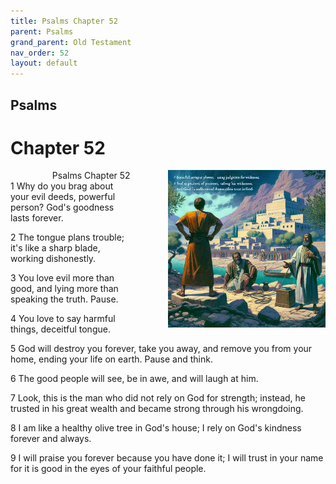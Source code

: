 ```yaml
---
title: Psalms Chapter 52
parent: Psalms
grand_parent: Old Testament
nav_order: 52
layout: default
---
```


## Psalms

# Chapter 52

<div style="clear: both; text-align: right;">
    <div style="max-width: 50%; height: auto; float: right; margin: 0 0 10px 10px; padding-left: 10%;">
        <img src="/assets/Image/Psalms/500/52.jpg" alt="Psalms Chapter 52" class="chapter-image">
    </div>
    <figcaption style="font-size: 14px; text-align: right;">Psalms Chapter 52</figcaption>
</div>
1 Why do you brag about your evil deeds, powerful person? God's goodness lasts forever.

2 The tongue plans trouble; it's like a sharp blade, working dishonestly.

3 You love evil more than good, and lying more than speaking the truth. Pause.

4 You love to say harmful things, deceitful tongue.

5 God will destroy you forever, take you away, and remove you from your home, ending your life on earth. Pause and think.

6 The good people will see, be in awe, and will laugh at him.

7 Look, this is the man who did not rely on God for strength; instead, he trusted in his great wealth and became strong through his wrongdoing.

8 I am like a healthy olive tree in God's house; I rely on God's kindness forever and always.

9 I will praise you forever because you have done it; I will trust in your name for it is good in the eyes of your faithful people.


